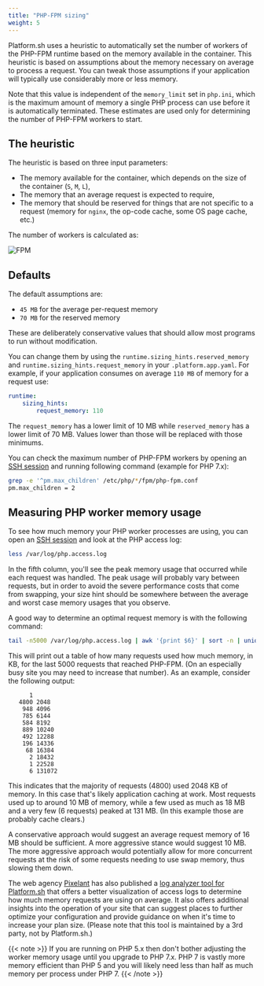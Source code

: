 ```yaml
---
title: "PHP-FPM sizing"
weight: 5
---
```


Platform.sh uses a heuristic to automatically set the number of workers of the PHP-FPM runtime based on the memory available in the container. This heuristic is based on assumptions about the memory necessary on average to process a request. You can tweak those assumptions if your application will typically use considerably more or less memory.

Note that this value is independent of the `memory_limit` set in `php.ini`, which is the maximum amount of memory a single PHP process can use before it is automatically terminated.  These estimates are used only for determining the number of PHP-FPM workers to start.

## The heuristic

The heuristic is based on three input parameters:

 * The memory available for the container, which depends on the size of the container (`S`, `M`, `L`),
 * The memory that an average request is expected to require,
 * The memory that should be reserved for things that are not specific to a request (memory for `nginx`, the op-code cache, some OS page cache, etc.)

The number of workers is calculated as:

![FPM](/images/php/phpfpmworkers.png "0.3")


## Defaults

The default assumptions are:

 * `45 MB` for the average per-request memory
 * `70 MB` for the reserved memory

These are deliberately conservative values that should allow most programs to run without modification.

You can change them by using the `runtime.sizing_hints.reserved_memory` and `runtime.sizing_hints.request_memory` in your `.platform.app.yaml`. For example, if your application consumes on average `110 MB` of memory for a request use:

```yaml
runtime:
    sizing_hints:
        request_memory: 110
```

The `request_memory` has a lower limit of 10 MB while `reserved_memory` has a lower limit of 70 MB.  Values lower than those will be replaced with those minimums.

You can check the maximum number of PHP-FPM workers by opening an [SSH session](/development/ssh/_index.md) and running following command (example for PHP 7.x):

```bash
grep -e '^pm.max_children' /etc/php/*/fpm/php-fpm.conf
pm.max_children = 2
```

## Measuring PHP worker memory usage

To see how much memory your PHP worker processes are using, you can open an [SSH session](/development/ssh/_index.md) and look at the PHP access log:

```bash
less /var/log/php.access.log
```

In the fifth column, you'll see the peak memory usage that occurred while each request was handled. The peak usage will probably vary between requests, but in order to avoid the severe performance costs that come from swapping, your size hint should be somewhere between the average and worst case memory usages that you observe.

A good way to determine an optimal request memory is with the following command:

```bash
tail -n5000 /var/log/php.access.log | awk '{print $6}' | sort -n | uniq -c
```

This will print out a table of how many requests used how much memory, in KB, for the last 5000 requests that reached PHP-FPM.  (On an especially busy site you may need to increase that number).  As an example, consider the following output:

```text
      1
   4800 2048
    948 4096
    785 6144
    584 8192
    889 10240
    492 12288
    196 14336
     68 16384
      2 18432
      1 22528
      6 131072
```

This indicates that the majority of requests (4800) used 2048 KB of memory.  In this case that's likely application caching at work.  Most requests used up to around 10 MB of memory, while a few used as much as 18 MB and a very few (6 requests) peaked at 131 MB.  (In this example those are probably cache clears.)

A conservative approach would suggest an average request memory of 16 MB should be sufficient.  A more aggressive stance would suggest 10 MB.  The more aggressive approach would potentially allow for more concurrent requests at the risk of some requests needing to use swap memory, thus slowing them down.

The web agency [Pixelant](https://www.pixelant.net/) has also published a [log analyzer tool for Platform.sh](https://github.com/pixelant/platformsh-analytics) that offers a better visualization of access logs to determine how much memory requests are using on average.  It also offers additional insights into the operation of your site that can suggest places to further optimize your configuration and provide guidance on when it's time to increase your plan size.  (Please note that this tool is maintained by a 3rd party, not by Platform.sh.)


{{< note >}}
If you are running on PHP 5.x then don't bother adjusting the worker memory usage until you upgrade to PHP 7.x.  PHP 7 is vastly more memory efficient than PHP 5 and you will likely need less than half as much memory per process under PHP 7.
{{< /note >}}
